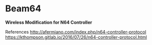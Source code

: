 # Beam64
**Wireless Modification for N64 Controller**

References
http://afermiano.com/index.php/n64-controller-protocol
https://kthompson.gitlab.io/2016/07/26/n64-controller-protocol.html

